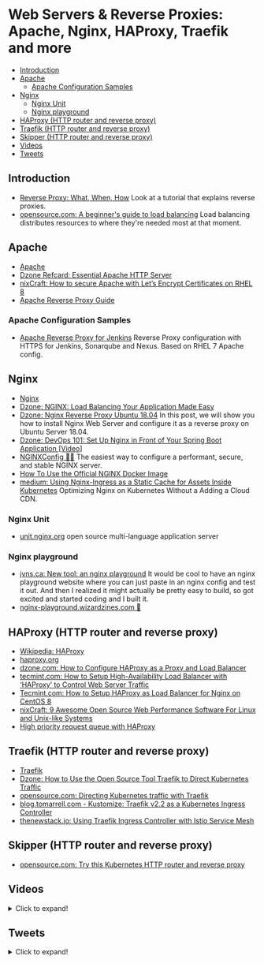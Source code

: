 # Web Servers & Reverse Proxies: Apache, Nginx, HAProxy, Traefik and more
- [Introduction](#introduction)
- [Apache](#apache)
	- [Apache Configuration Samples](#apache-configuration-samples)
- [Nginx](#nginx)
	- [Nginx Unit](#nginx-unit)
	- [Nginx playground](#nginx-playground)
- [HAProxy (HTTP router and reverse proxy)](#haproxy-http-router-and-reverse-proxy)
- [Traefik (HTTP router and reverse proxy)](#traefik-http-router-and-reverse-proxy)
- [Skipper (HTTP router and reverse proxy)](#skipper-http-router-and-reverse-proxy)
- [Videos](#videos)
- [Tweets](#tweets)

## Introduction
- [Reverse Proxy: What, When, How](https://dzone.com/articles/reverse-proxy-what-when-how) Look at a tutorial that explains reverse proxies.
- [opensource.com: A beginner's guide to load balancing](https://opensource.com/article/21/4/load-balancing) Load balancing distributes resources to where they're needed most at that moment.

## Apache
- [Apache](https://httpd.apache.org/)
- [Dzone Refcard: Essential Apache HTTP Server](https://dzone.com/refcardz/essential-apache-http-server)
- [nixCraft: How to secure Apache with Let’s Encrypt Certificates on RHEL 8](https://www.cyberciti.biz/faq/how-to-secure-apache-with-lets-encrypt-certificates-on-rhel-8/)
- [Apache Reverse Proxy Guide](https://httpd.apache.org/docs/2.4/howto/reverse_proxy.html)

### Apache Configuration Samples
- [Apache Reverse Proxy for Jenkins](https://github.com/redhatspain/apache-reverse-proxy-jenkins) Reverse Proxy configuration with HTTPS for Jenkins, Sonarqube and Nexus. Based on RHEL 7 Apache config.

## Nginx
- [Nginx](https://www.nginx.com/)
- [Dzone: NGINX: Load Balancing Your Application Made Easy](https://dzone.com/articles/nginx-load-balancing-your-application-made-easy-1)
- [Dzone: Nginx Reverse Proxy Ubuntu 18.04](https://dzone.com/articles/nginx-reverse-proxy-ubuntu-1804) In this post, we will show you how to install Nginx Web Server and configure it as a reverse proxy on Ubuntu Server 18.04.
- [Dzone: DevOps 101: Set Up Nginx in Front of Your Spring Boot Application [Video]](https://dzone.com/articles/devops-101-setup-nginx-in-front-of-your-spring-boo)
- [NGINXConfig 🌟🌟](https://www.digitalocean.com/community/tools/nginx) The easiest way to configure a performant, secure, and stable NGINX server.
- [How To Use the Official NGINX Docker Image](https://www.docker.com/blog/how-to-use-the-official-nginx-docker-image/)
- [medium: Using Nginx-Ingress as a Static Cache for Assets Inside Kubernetes](https://medium.com/@vdboor/using-nginx-ingress-as-a-static-cache-91bc27be04a1) Optimizing Nginx on Kubernetes Without a Adding a Cloud CDN.

### Nginx Unit
- [unit.nginx.org](https://unit.nginx.org) open source multi-language application server

### Nginx playground
- [jvns.ca: New tool: an nginx playground](https://jvns.ca/blog/2021/09/24/new-tool--an-nginx-playground/) It would be cool to have an nginx playground website where you can just paste in an nginx config and test it out. And then I realized it might actually be pretty easy to build, so got excited and started coding and I built it.
- [nginx-playground.wizardzines.com 🌟](https://nginx-playground.wizardzines.com/)

## HAProxy (HTTP router and reverse proxy)
* [Wikipedia: HAProxy](https://en.wikipedia.org/wiki/HAProxy)
* [haproxy.org](http://www.haproxy.org/)
* [dzone.com: How to Configure HAProxy as a Proxy and Load Balancer](https://dzone.com/articles/how-to-configure-ha-proxy-as-a-proxy-and-loadbalan)
* [tecmint.com: How to Setup High-Availability Load Balancer with ‘HAProxy’ to Control Web Server Traffic](https://www.tecmint.com/install-haproxy-load-balancer-in-linux/)
* [Tecmint.com: How to Setup HAProxy as Load Balancer for Nginx on CentOS 8](https://www.tecmint.com/setup-nginx-haproxy-load-balancer-in-centos-8/)
* [nixCraft: 9 Awesome Open Source Web Performance Software For Linux and Unix-like Systems](https://www.cyberciti.biz/open-source/http-web-performance-proxy-load-balancer-accelerator-software/)
* [High priority request queue with HAProxy](https://medium.com/swlh/high-priority-request-queue-with-haproxy-9efd639a8992)

## Traefik (HTTP router and reverse proxy)
- [Traefik](http://traefik.io/)
- [Dzone: How to Use the Open Source Tool Traefik to Direct Kubernetes Traffic](https://dzone.com/articles/how-to-use-the-open-source-tool-traefik-to-direct) 
- [opensource.com: Directing Kubernetes traffic with Traefik](https://opensource.com/article/20/3/kubernetes-traefik)
- [blog.tomarrell.com - Kustomize: Traefik v2.2 as a Kubernetes Ingress Controller](https://blog.tomarrell.com/post/traefik_v2_on_kubernetes)
- [thenewstack.io: Using Traefik Ingress Controller with Istio Service Mesh](https://thenewstack.io/using-traefik-ingress-controller-with-istio-service-mesh/)

## Skipper (HTTP router and reverse proxy)
- [opensource.com: Try this Kubernetes HTTP router and reverse proxy](https://opensource.com/article/20/4/http-kubernetes-skipper)

## Videos
<details>
  <summary>Click to expand!</summary>

<center>
<iframe src="https://www.youtube.com/embed/KZFkssRuBLE" frameborder="0" allow="accelerometer; autoplay; encrypted-media; gyroscope; picture-in-picture" allowfullscreen></iframe>
</center>
</details>

## Tweets
<details>
  <summary>Click to expand!</summary>

<center>
<blockquote class="twitter-tweet"><p lang="en" dir="ltr">THREAD<br><br>Nginx has a service mesh too. Is it any good?<br><br>Let&#39;s find out. <a href="https://t.co/890EIahXGq">pic.twitter.com/890EIahXGq</a></p>&mdash; Daniele Polencic (@danielepolencic) <a href="https://twitter.com/danielepolencic/status/1356935454206005249?ref_src=twsrc%5Etfw">February 3, 2021</a></blockquote> <script async src="https://platform.twitter.com/widgets.js" charset="utf-8"></script>
</center>
</details>
